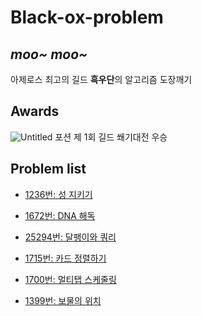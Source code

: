 # Black-ox-problem
## *moo~ moo~*
아제로스 최고의 길드 **흑우단**의 알고리즘 도장깨기

## Awards
![Untitled](https://s3-us-west-2.amazonaws.com/secure.notion-static.com/39c38141-b805-4984-98a1-1856184e4576/Untitled.png)
포션 제 1회 길드 쐐기대전 우승

## Problem list
- [1236번: 성 지키기](https://www.acmicpc.net/problem/1236)

- [1672번: DNA 해독](https://www.acmicpc.net/problem/1672)

- [25294번: 달팽이와 쿼리](https://www.acmicpc.net/problem/25294)

- [1715번: 카드 정렬하기](https://www.acmicpc.net/problem/1715)

- [1700번: 멀티탭 스케줄링](https://www.acmicpc.net/problem/1700)

- [1399번: 보물의 위치](https://www.acmicpc.net/problem/1399)
